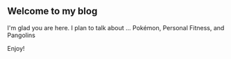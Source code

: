 ## Welcome to my blog

I'm glad you are here. I plan to talk about ...
Pokémon,
Personal Fitness,
and Pangolins

Enjoy!
